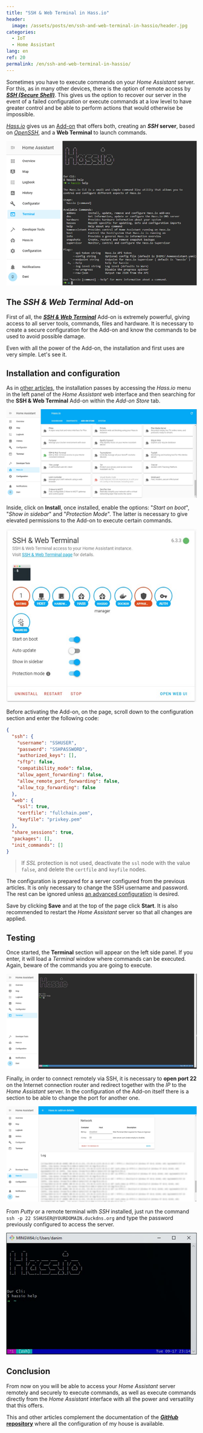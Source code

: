 ```yaml
---
title: "SSH & Web Terminal in Hass.io"
header:
  image: /assets/posts/en/ssh-and-web-terminal-in-hassio/header.jpg
categories:
  - IoT
  - Home Assistant
lang: en
ref: 20
permalink: /en/ssh-and-web-terminal-in-hassio/
---
```


Sometimes you have to execute commands on your *Home Assistant* server. For this, as in many other devices, there is the option of remote access by [***SSH (Secure Shell)***](https://en.wikipedia.org/wiki/Secure_Shell). This gives us the option to recover our server in the event of a failed configuration or execute commands at a low level to have greater control and be able to perform actions that would otherwise be impossible.

[*Hass.io*](https://www.home-assistant.io/hassio/) gives us an [Add-on](https://www.home-assistant.io/addons/) that offers both, creating an ***SSH* server**, based on [*OpenSSH*](https://www.openssh.com/), and a **Web Terminal** to launch commands.

![Hassio Web Terminal](/assets/posts/en/ssh-and-web-terminal-in-hassio/image01.jpg)

## The ***SSH & Web Terminal* Add-on**

First of all, the [***SSH & Web Terminal***](https://github.com/hassio-addons/addon-ssh) Add-on is extremely powerful, giving access to all server tools, commands, files and hardware. It is necessary to create a secure configuration for the Add-on and know the commands to be used to avoid possible damage.

Even with all the power of the Add-on, the installation and first uses are very simple. Let's see it.

## Installation and configuration

As in [other articles](/en/control-your-home-from-anywhere-with-duckdns/#installing-and-configuring-add-on), the installation passes by accessing the *Hass.io* menu in the left panel of the *Home Assistant* web interface and then searching for the **SSH & Web Terminal** Add-on within the *Add-on Store* tab.

![Hassio Add-on Store](/assets/posts/en/ssh-and-web-terminal-in-hassio/image02.jpg)

Inside, click on **Install**, once installed, enable the options: "*Start on boot*", "*Show in sidebar*" and "*Protection Mode*". The latter is necessary to give elevated permissions to the Add-on to execute certain commands.

![SSH & Web Terminal settings](/assets/posts/en/ssh-and-web-terminal-in-hassio/image03.jpg)

Before activating the Add-on, on the page, scroll down to the configuration section and enter the following code:

```json
{
  "ssh": {
    "username": "SSHUSER",
    "password": "SSHPASSWORD",
    "authorized_keys": [],
    "sftp": false,
    "compatibility_mode": false,
    "allow_agent_forwarding": false,
    "allow_remote_port_forwarding": false,
    "allow_tcp_forwarding": false
  },
  "web": {
    "ssl": true,
    "certfile": "fullchain.pem",
    "keyfile": "privkey.pem"
  },
  "share_sessions": true,
  "packages": [],
  "init_commands": []
}
```

> If *SSL* protection is not used, deactivate the `ssl` node with the value `false`, and delete the `certfile` and `keyfile` nodes.

The configuration is prepared for a server configured from the previous articles. It is only necessary to change the SSH username and password. The rest can be ignored unless [an advanced configuration]((https://github.com/hassio-addons/addon-ssh#configuration)) is desired.

Save by clicking **Save** and at the top of the page click **Start**. It is also recommended to restart the *Home Assistant* server so that all changes are applied.

## Testing

Once started, the **Terminal** section will appear on the left side panel. If you enter, it will load a *Terminal* window where commands can be executed. Again, beware of the commands you are going to execute.

![Web Terminal](/assets/posts/en/ssh-and-web-terminal-in-hassio/image04.jpg)

Finally, in order to connect remotely via SSH, it is necessary to **open port 22** on the Internet connection router and redirect together with the *IP* to the *Home Assistant* server. In the configuration of the Add-on itself there is a section to be able to change the port for another one.

![Setting port](/assets/posts/en/ssh-and-web-terminal-in-hassio/image05.jpg)

From *Putty* or a remote terminal with *SSH* installed, just run the command `ssh -p 22 SSHUSER@YOURDOMAIN.duckdns.org` and type the password previously configured to access the server.

![SSH Terminal](/assets/posts/en/ssh-and-web-terminal-in-hassio/image06.jpg)

## Conclusion

From now on you will be able to access your *Home Assistant* server remotely and securely to execute commands, as well as execute commands directly from the *Home Assistant* interface with all the power and versatility that this offers.

This and other articles complement the documentation of the [***GitHub* repository**](https://github.com/danimart1991/home-assistant-config) where all the configuration of my house is available.
